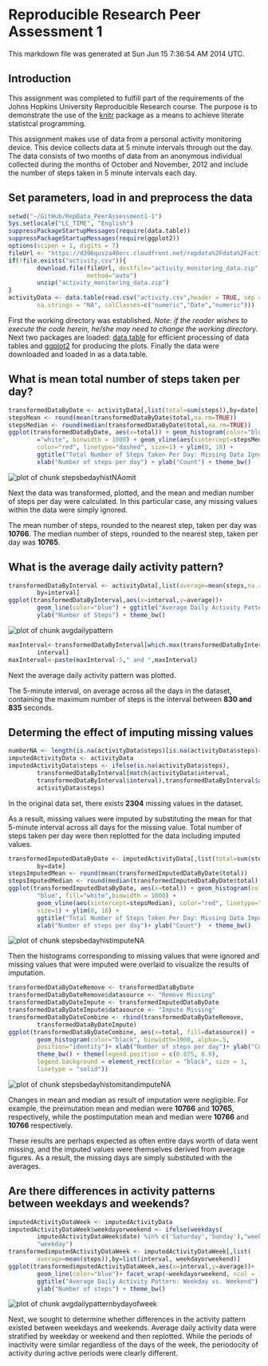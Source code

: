 Reproducible Research Peer Assessment 1
========================================================

This markdown file was generated at Sun Jun 15 7:36:54 AM 2014 UTC.

## Introduction

This assignment was completed to fulfill part of the requirements of the Johns Hopkins University Reproducible Research course.  The purpose is to demonstrate the use of the [knitr](http://cran.r-project.org/web/packages/knitr/) package as a means to achieve literate statistcal programming.

This assignment makes use of data from a personal activity monitoring device. This device collects data at 5 minute intervals through out the day. The data consists of two months of data from an anonymous individual collected during the months of October and November, 2012 and include the number of steps taken in 5 minute intervals each day.


## Set parameters, load in and preprocess the data


```r
setwd("~/GitHub/RepData_PeerAssessment1-1")
Sys.setlocale("LC_TIME", "English")
suppressPackageStartupMessages(require(data.table))
suppressPackageStartupMessages(require(ggplot2))
options(scipen = 1, digits = 7)
fileUrl <- "https://d396qusza40orc.cloudfront.net/repdata%2Fdata%2Factivity.zip"
if(!file.exists("activity.csv")){
        download.file(fileUrl, destfile="activity_monitoring_data.zip", 
                      method="auto")       
        unzip("activity_monitoring_data.zip")
}
activityData <- data.table(read.csv("activity.csv",header = TRUE, sep = ",",
        na.strings = "NA", colClasses=c("numeric","Date","numeric")))
```

First the working directory was established.  *Note: if the reader wishes to execute the code herein, he/she may need to change the working directory.*  Next two packages are loaded: [data.table](http://cran.r-project.org/web/packages/data.table/index.html) for efficient processing of data tables and [ggplot2](http://ggplot2.org/) for producing the plots. Finally the data were downloaded and loaded in as a data.table.


## What is mean total number of steps taken per day?


```r
transformedDataByDate <- activityData[,list(total=sum(steps)),by=date]
stepsMean <- round(mean(transformedDataByDate$total,na.rm=TRUE))
stepsMedian <- round(median(transformedDataByDate$total,na.rm=TRUE))
ggplot(transformedDataByDate, aes(x=total)) + geom_histogram(color="blue", fill
        ="white", binwidth = 1000) + geom_vline(aes(xintercept=stepsMedian), 
        color="red", linetype="dashed", size=1) + ylim(0, 18) + 
        ggtitle("Total Number of Steps Taken Per Day: Missing Data Ignored") + 
        xlab("Number of steps per day") + ylab("Count") + theme_bw()
```

![plot of chunk stepsbedayhistNAomit](figure/stepsbedayhistNAomit.png) 


Next the data was transformed, plotted, and the mean and median number of steps per day were calculated.  In this particular case, any missing values within the data were simply ignored.

The mean number of steps, rounded to the nearest step, taken per day was **10766**.
The median number of steps, rounded to the nearest step,  taken per day was **10765**.


## What is the average daily activity pattern?


```r
transformedDataByInterval <- activityData[,list(average=mean(steps,na.rm=TRUE)),
        by=interval]
ggplot(transformedDataByInterval,aes(x=interval,y=average))+ 
        geom_line(color="blue") + ggtitle("Average Daily Activity Pattern")+  
        ylab("Number of Steps") + theme_bw()
```

![plot of chunk avgdailypattern](figure/avgdailypattern.png) 

```r
maxInterval<-transformedDataByInterval[which.max(transformedDataByInterval$average),
        interval]
maxInterval<-paste(maxInterval-5," and ",maxInterval)
```

Next the average daily activity pattern was plotted.  

The 5-minute interval, on average across all the days in the dataset, containing 
the maximum number of steps is the interval between **830  and  835** seconds.


## Determing the effect of imputing missing values


```r
numberNA <- length(is.na(activityData$steps)[is.na(activityData$steps)==TRUE])
imputedActivityData <- activityData
imputedActivityData$steps <- ifelse(is.na(activityData$steps), 
        transformedDataByInterval[match(activityData$interval, 
        transformedDataByInterval$interval),transformedDataByInterval$average], 
        activityData$steps)
```

In the original data set, there exists **2304** missing values in the dataset.


As a result, missing values were imputed by substituting the mean for that 5-minute interval across all days for the missing value.  Total number of steps taken per day were then replotted for the data including imputed values.  


```r
transformedImputedDataByDate <- imputedActivityData[,list(total=sum(steps)),
        by=date]
stepsImputedMean <- round(mean(transformedImputedDataByDate$total))
stepsImputedMedian <- round(median(transformedImputedDataByDate$total))
ggplot(transformedImputedDataByDate, aes(x=total)) + geom_histogram(color=
        "blue", fill="white",binwidth = 1000) + 
        geom_vline(aes(xintercept=stepsMedian), color="red", linetype="dashed", 
        size=1) + ylim(0, 18) + 
        ggtitle("Total Number of Steps Taken Per Day: Missing Data Imputed") + 
        xlab("Number of steps per day")+ ylab("Count")  + theme_bw()
```

![plot of chunk stepsbedayhistimputeNA](figure/stepsbedayhistimputeNA.png) 

Then the histograms corresponding to missing values that were ignored and missing values that were imputed were overlaid to visualize the results of imputation. 


```r
transformedDataByDateRemove <- transformedDataByDate
transformedDataByDateRemove$datasource <- "Remove Missing"
transformedDataByDateImpute <- transformedImputedDataByDate
transformedDataByDateImpute$datasource <- "Impute Missing"
transformedDataByDateCombine <- rbind(transformedDataByDateRemove,
        transformedDataByDateImpute)
ggplot(transformedDataByDateCombine, aes(x=total, fill=datasource)) + 
        geom_histogram(color="black", binwidth=1000, alpha=.5, 
        position="identity")+ xlab("Number of steps per day")+ ylab("Count") + 
        theme_bw() + theme(legend.position = c(0.875, 0.9),
        legend.background = element_rect(color = "black", size = 1, 
        linetype = "solid"))
```

![plot of chunk stepsbedayhistomitandimputeNA](figure/stepsbedayhistomitandimputeNA.png) 

Changes in mean and median as result of imputation were negligible.  For example,
the preimutation mean and median were **10766** and **10765**, 
respectively, while the postimputation mean and median were **10766**
and **10766** respectively.

These results are perhaps expected as often entire days worth of data went missing, and the imputed values were themselves derived from average figures. As a result, the missing days are simply substituted with the averages. 


## Are there differences in activity patterns between weekdays and weekends?


```r
imputedActivityDataWeek <- imputedActivityData
imputedActivityDataWeek$weekdayorweekend <- ifelse(weekdays(
        imputedActivityDataWeek$date) %in% c('Saturday','Sunday'),"weekend", 
        "weekday")
transformedimputedActivityDataWeek <- imputedActivityDataWeek[,list(
        average=mean(steps)),by=list(interval, weekdayorweekend)]
ggplot(transformedimputedActivityDataWeek,aes(x=interval,y=average))+ 
        geom_line(color="blue")+ facet_wrap(~weekdayorweekend, ncol = 1) +
        ggtitle("Average Daily Activity Pattern: Weekday vs. Weekend") + 
        ylab("Number of steps") + theme_bw() 
```

![plot of chunk avgdailypatternbydayofweek](figure/avgdailypatternbydayofweek.png) 

Next, we sought to determine whether differences in the activity pattern existed
between weekdays and weekends.  Average daily activity data were stratified by weekday or weekend and then replotted.  While the periods of inactivity were similar regardless of the days of the week, the periodocity of activity during active periods were clearly different.


